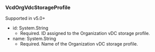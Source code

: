 ### VcdOrgVdcStorageProfile
Supported in v5.0+

- id: System.String
  - Required. ID assigned to the Organization vDC storage profile.
- name: System.String
  - Required. Name of the Organization vDC storage profile.
